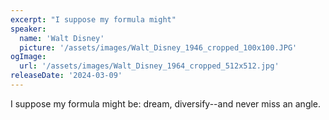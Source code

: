 ```yaml
---
excerpt: "I suppose my formula might"
speaker:
  name: 'Walt Disney'
  picture: '/assets/images/Walt_Disney_1946_cropped_100x100.JPG'
ogImage:
  url: '/assets/images/Walt_Disney_1964_cropped_512x512.jpg'
releaseDate: '2024-03-09'
---
```


I suppose my formula might be: dream, diversify--and never miss an angle.
